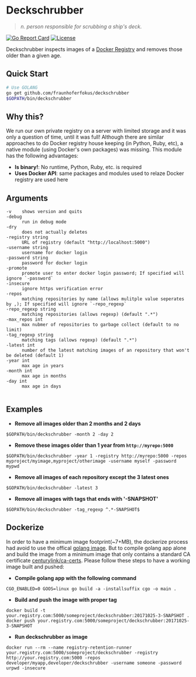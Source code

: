 # Deckschrubber
> *n. person responsible for scrubbing a ship's deck.*

[![Go Report Card](https://goreportcard.com/badge/github.com/fraunhoferfokus/deckschrubber)](https://goreportcard.com/report/github.com/fraunhoferfokus/deckschrubber)
[![License](https://img.shields.io/github/license/fraunhoferfokus/sesame.svg)](https://github.com/fraunhoferfokus/sesame/blob/master/LICENSE)

Deckschrubber inspects images of a [Docker Registry](https://docs.docker.com/registry/) and removes those older than a given age.

## Quick Start

```bash
# Use GOLANG
go get github.com/fraunhoferfokus/deckschrubber
$GOPATH/bin/deckschrubber
```

## Why this?
We run our own private registry on a server with limited storage and it was only a question of time, until it was full! Although there are similar approaches to do Docker registry house keeping (in Python, Ruby, etc), a native module (using Docker's own packages) was missing. This module has the following advantages:

* **Is binary!**: No runtime, Python, Ruby, etc. is required
* **Uses Docker API**: same packages and modules used to relaze Docker registry are used here

## Arguments
```
-v    shows version and quits
-debug
      run in debug mode
-dry
      does not actually deletes
-registry string
      URL of registry (default "http://localhost:5000")
-username string
      username for docker login
-password string
      password for docker login
-promote
      promote user to enter docker login password; If specified will ignore `-password`
-insecure
      ignore https verification error
-repos
      matching repositories by name (allows mulitple value seperates by ,); If specified will ignore `-repo_regexp`
-repo_regexp string
      matching repositories (allows regexp) (default ".*")
-max_repos int
      max nubmer of repositories to garbage collect (default to no limit)
-tag_regexp string
      matching tags (allows regexp) (default ".*")
-latest int
      number of the latest matching images of an repository that won't be deleted (default 1)
-year int
      max age in years
-month int
      max age in months
-day int
      max age in days
      
```

## Examples

* **Remove all images older than 2 months and 2 days**

```
$GOPATH/bin/deckschrubber -month 2 -day 2
```

* **Remove these images older than 1 year from `http://myrepo:5000`**

```
$GOPATH/bin/deckschrubber -year 1 -registry http://myrepo:5000 -repos myproject/myimage,myproject/otherimage -username myself -password mypwd
```

* **Remove all images of each repository except the 3 latest ones**

```
$GOPATH/bin/deckschrubber -latest 3 
```

* **Remove all images with tags that ends with '-SNAPSHOT'**

```
$GOPATH/bin/deckschrubber -tag_regexp ^.*-SNAPSHOT$ 
```

## Dockerize

In order to have a minimum image footprint(~7+MB), the dockerize process had avoid to use the offical [golang image](https://hub.docker.com/_/golang/).
But to compile golang app alone and build the image from a minimum image that only contains a standard CA certificate [centurylink/ca-certs](https://hub.docker.com/r/centurylink/ca-certs/).
Please follow these steps to have a working image built and pushed:


* **Compile golang app with the following command**

```
CGO_ENABLED=0 GOOS=linux go build -a -installsuffix cgo -o main .
```

* **Build and push the image with proper tag**

```
docker build -t your.registry.com:5000/someproject/deckschrubber:20171025-3-SNAPSHOT .
docker push your.registry.com:5000/someproject/deckschrubber:20171025-3-SNAPSHOT 
```

* **Run deckschrubber as image**

```
docker run --rm --name registry-retention-runner  your.registry.com:5000/someproject/deckschrubber -registry http://your.registry.com:5000 -repos developer/myapp,developer/deckschrubber -username someone -password urpwd -insecure
```
